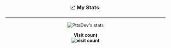 
<div align="center">
  
 ### 📈 My Stats:
---
  
![PttsDev's stats](https://github-readme-streak-stats.herokuapp.com/?user=PttsDev&theme=dark&ring=e73737&currStreakNum=ffffff&hide_border=true&background=0E1118)

</div>

<p align="center"> 
  <b>Visit count<b><br>
  <img alt="visit count" src="https://profile-counter.glitch.me/PttsDev/count.svg" />
</p>

